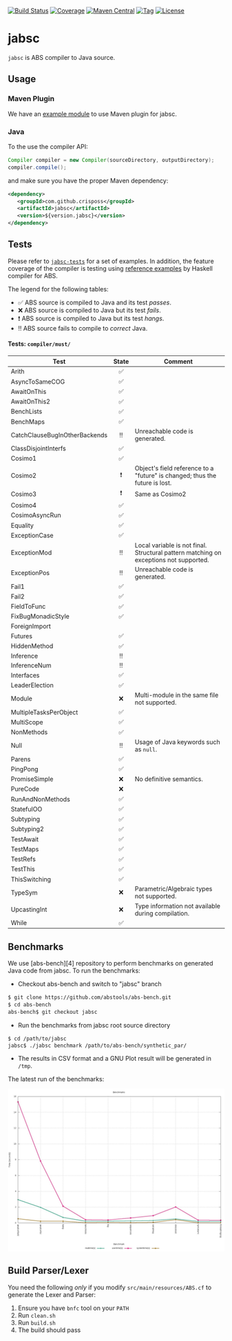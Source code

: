 
[![Build Status](https://img.shields.io/travis/CrispOSS/jabsc.svg?style=flat-square)](https://travis-ci.org/CrispOSS/jabsc) [![Coverage](https://img.shields.io/coveralls/CrispOSS/jabsc.svg?style=flat-square)](https://img.shields.io/coveralls/CrispOSS/jabsc?style=flat-square) [![Maven Central](https://img.shields.io/maven-central/v/com.github.crisposs/jabsc.svg?style=flat-square)](http://search.maven.org/#browse%7C-1892944679) [![Tag](https://img.shields.io/github/tag/CrispOSS/jabsc.svg?style=flat-square)](https://github.com/CrispOSS/jabsc/tags) [![License](https://img.shields.io/github/license/CrispOSS/jabsc.svg?style=flat-square)](https://github.com/CrispOSS/jabsc/blob/master/LICENSE)

# jabsc

`jabsc` is ABS compiler to Java source.

## Usage

### Maven Plugin

We have an [example module][1] to use Maven plugin for jabsc.

### Java

To the use the compiler API:

```java
Compiler compiler = new Compiler(sourceDirectory, outputDirectory);
compiler.compile();
```

and make sure you have the proper Maven dependency:

```xml
<dependency>
   <groupId>com.github.crisposs</groupId>
   <artifactId>jabsc</artifactId>
   <version>${version.jabsc}</version>
</dependency>
```

## Tests

Please refer to [`jabsc-tests`][2] for a set of examples. In addition, the feature coverage of the compiler is testing using [reference examples][3] by Haskell compiler for ABS. 

The legend for the following tables:

* :white_check_mark: ABS source is compiled to Java and its test *passes*.
* :x: ABS source is compiled to Java but its test *fails*.
* :heavy_exclamation_mark: ABS source is compiled to Java but its test *hangs*.
* :bangbang: ABS source fails to compile to *correct* Java.

#### Tests: `compiler/must/`
| Test | State | Comment |
|----|:----:|----|
| Arith | :white_check_mark: | |
| AsyncToSameCOG | :white_check_mark: | |
| AwaitOnThis | :white_check_mark: | |
| AwaitOnThis2 | :white_check_mark: | |
| BenchLists | :white_check_mark: | | 
| BenchMaps | :white_check_mark: | |
| CatchClauseBugInOtherBackends | :bangbang: | Unreachable code is generated. | 
| ClassDisjointInterfs | :white_check_mark: | | 
| Cosimo1 | :white_check_mark: | |
| Cosimo2 | :heavy_exclamation_mark: | Object's field reference to a "future" is changed; thus the future is lost. |
| Cosimo3 | :heavy_exclamation_mark: | Same as Cosimo2 |
| Cosimo4 | :white_check_mark: | |
| CosimoAsyncRun | :white_check_mark: | |
| Equality | :white_check_mark: | |
| ExceptionCase | :white_check_mark: | |
| ExceptionMod | :bangbang: | Local variable is not final. Structural pattern matching on exceptions not supported. |
| ExceptionPos | :bangbang: | Unreachable code is generated. |
| Fail1 | :white_check_mark: | |
| Fail2 | :white_check_mark: | |
| FieldToFunc | :white_check_mark: | |
| FixBugMonadicStyle | :white_check_mark: | | 
| ForeignImport | | |
| Futures | :white_check_mark: | |
| HiddenMethod | :white_check_mark: | |
| Inference | :bangbang: | |
| InferenceNum | :bangbang: | |
| Interfaces | :white_check_mark: | |
| LeaderElection | :white_check_mark: | |
| Module | :x: | Multi-module in the same file not supported. | 
| MultipleTasksPerObject | :white_check_mark: | |
| MultiScope | :white_check_mark: | | 
| NonMethods | :white_check_mark: | |
| Null | :bangbang: | Usage of Java keywords such as `null`. |
| Parens | :white_check_mark: | |
| PingPong | :white_check_mark: | |
| PromiseSimple | :x: | No definitive semantics. |
| PureCode | :x: | |
| RunAndNonMethods | :white_check_mark: | |
| StatefulOO | :white_check_mark: | |
| Subtyping | :white_check_mark: | |
| Subtyping2 | :white_check_mark: | |
| TestAwait | :white_check_mark: | |
| TestMaps | :white_check_mark: | | 
| TestRefs | :white_check_mark: | |
| TestThis | :white_check_mark: | |
| ThisSwitching | :white_check_mark: | |
| TypeSym | :x: | Parametric/Algebraic types not supported. |
| UpcastingInt | :x: | Type information not available during compilation. |
| While | :white_check_mark: | | 

## Benchmarks

We use [abs-bench][4] repository to perform benchmarks on generated Java code from jabsc. 
To run the benchmarks:

* Checkout abs-bench and switch to "jabsc" branch
```bash
$ git clone https://github.com/abstools/abs-bench.git
$ cd abs-bench
abs-bench$ git checkout jabsc
```
* Run the benchmarks from jabsc root source directory
```
$ cd /path/to/jabsc
jabsc$ ./jabsc benchmark /path/to/abs-bench/synthetic_par/
```
* The results in CSV format and a GNU Plot result will be generated in `/tmp`.

The latest run of the benchmarks:

![jabsc Benchmarks](docs/figs/plot-benchmark.jpeg)
 
## Build Parser/Lexer

You need the following *only* if you modify `src/main/resources/ABS.cf` to generate the Lexer and Parser:

1. Ensure you have `bnfc` tool on your `PATH`
2. Run `clean.sh`
3. Run `build.sh`
4. The build should pass

[1]: https://github.com/CrispOSS/jabsc-maven-plugin-example
[2]: https://github.com/CrispOSS/jabsc-tests
[3]: https://github.com/bezirg/abs2haskell/tree/cloud/test
